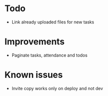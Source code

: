 # Todo

- Link already uploaded files for new tasks

# Improvements

- Paginate tasks, attendance and todos

# Known issues

- Invite copy works only on deploy and not dev
